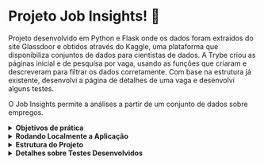 # Projeto Job Insights! 	:briefcase:

Projeto desenvolvido em Python e Flask onde os dados foram extraídos do site Glassdoor e obtidos através do Kaggle, uma plataforma que disponibiliza conjuntos de dados para cientistas de dados. A Trybe criou as páginas inicial e de pesquisa por vaga, usando as funções que criaram e descreveram para filtrar os dados corretamente. Com base na estrutura já existente, desenvolvi a página de detalhes de uma vaga e desenvolvi alguns testes.

O Job Insights permite a análises a partir de um conjunto de dados sobre empregos.

<details>
  <summary><strong>Objetivos de prática</strong></summary><br />
    <ul>
      <li>Utilizar o terminal interativo do Python.</li>
      <li>Utilizar estruturas condicionais e de repetição.</li>
      <li>Utilizar funções built-in do Python.</li>
      <li>Utilizar tratamento de exceções.</li>
      <li>Realizar a manipulação de arquivos.</li>
      <li>Escrever funções.</li>
      <li>Escrever testes com Pytest.</li>
      <li>Escrever seus próprios módulos e importá-los em outros códigos.</li>
    </ul>
</details>

<details>
  <summary><strong>Rodando Localmente a Aplicação</strong></summary><br />
  
  <p>Para executar a aplicação e os testes, siga os passos abaixo:</p>
  <ol>
    <li>Clone o projeto.</li>
    <li>Abra o terminal e navegue até a raiz do projeto.</li>
    <li>Crie o ambiente virtual com o comando <code>python3 -m venv .venv</code>.</li>
    <li>Ative o ambiente virtual com o comando <code>source .venv/bin/activate</code>.</li>
    <li>Instale as dependências com o comando <code>python3 -m pip install -r dev-requirements.txt</code>.</li>
    <li>Para iniciar a aplicação criada com Flask, execute o comando <code>flask run</code> na raiz do projeto.</li>
    <li>Para parar a aplicação, pressione <code>CTRL+C</code>.</li>
    <li>A aplicação estará disponível na URL: <code>http://127.0.0.1:5000/</code>.</li>
    <li>Para executar todos os testes, execute o comando <code>python3 -m pytest</code> na raiz do projeto.</li>
    <li>Para executar os testes individualmente, execute um dos comandos a seguir na raiz do projeto:
      <ul>
        <li><code>python3 -m pytest -k test_counter</code></li>
        <li><code>python3 -m pytest -k test_brazilian_jobs</code></li>
        <li><code>python3 -m pytest -k test_sort_by_criteria</code></li>
      </ul>
    </li>
    <li>Para executar a aplicação com Docker, execute os comandos a seguir na raiz do projeto:
      <ul>
        <li><code>docker-compose up -d</code> para subir o container.</li>
        <li><code>docker-compose down</code> para parar o container.</li>
      </ul>
    </li>
  </ol>
</details>
<details>
  <summary><strong>Estrutura do Projeto</strong></summary><br />

  ```
  .
  ├──🔹README.md
  ├──🔸Dockerfile
  ├──🔸docker-compose.yml
  ├──🔸dev-requirements.txt
  ├──🔸requirements.txt
  ├── data
  │   └──🔸jobs.csv
  ├── src
  │   ├── flask_app
  │   │   ├── templates
  │   │   │   ├── includes
  │   │   │   │   └──🔸nav.jinja2
  │   │   │   ├──🔸base.jinja2
  │   │   │   ├──🔸index.jinja2
  │   │   │   ├──🔸job.jinja2
  │   │   │   └──🔸list_jobs.jinja2
  │   │   ├──🔸app.py
  │   │   ├──🔸more_insights.py
  │   │   └──🔹routes_and_views.py
  │   ├── insights
  │   │   ├──🔹industries.py
  │   │   ├──🔹jobs.py
  │   │   └──🔹salaries.py
  │   ├── pre_built
  │   │   ├──🔸brazilian_jobs.py
  │   │   ├──🔸counter.py
  │   │   └──🔸sorting.py
  ├── tests
  │   ├──🔸__init__.py
  │   ├──🔸conftest.py
  │   ├── brazilian
  │   │   ├──🔸__init__.py
  │   │   ├──🔸conftest.py
  │   │   ├──🔸mocks.py
  │   │   ├──🔹test_brazilian_jobs.py
  │   ├── counter
  │   │   ├──🔸__init__.py
  │   │   ├──🔸conftest.py
  │   │   ├──🔸mocks.py
  │   │   ├──🔹test_counter.py
  │   ├── mocks
  │   │   ├──🔸job_1.html
  │   │   ├──🔸jobs.csv
  │   │   ├──🔸jobs_with_industries.csv
  │   │   ├──🔸jobs_with_salaries.csv
  │   │   └──🔸jobs_with_types.csv
  │   ├── sorting
  │   │   ├──🔸__init__.py
  │   │   ├──🔸conftest.py
  │   │   ├──🔸mocks.py
  │   │   └──🔹test_sorting.py
  
    Legenda:
  🔸Arquivos de propriedade intelectual da Trybe
  🔹Arquivos desenvolvidos por mim
  ```
</details>
<details>
  <summary><strong>Detalhes sobre Testes Desenvolvidos</strong></summary><br />
  <p>tests/counter/test_counter.py</p>
    <ul>
      <li>Implementação dos testes para função count_ocurrences</li>
      <li>Chamar a função `count_ocurrences` passando dois parâmetros:</li>
            <ul>
                 <li>`path` uma string com o caminho do arquivo (`data/jobs.csv`) </li>
                 <li>`word` uma string com a palavra a ser contabilizada </li>
             </ul>
      <li>Garante que a função retorna corretamente a quantidade de ocorrências da palavra solicitada </li>
    </ul>	
  <p>tests/brazilian/test_brazilian_jobs.py</p>
    <ul>
      <li>Implementação dos testes para função read_brazilian_file</li>
      <li>Chamar a função `read_brazilian_file` passando um parâmetro:</li>
            <ul>
                 <li>`path` uma string com o caminho do arquivo (`data/jobs.csv`) </li>
             </ul>
      <li>Garante que a função retorna uma lista de dicionários com as chaves em inglês </li>
    </ul>
  <p>tests/sorting/test_sorting.py</p>
    <ul>
      <li>Implementação dos testes para função sort_by</li>
      <li>Chamar a função `sort_by` passando dois parâmetros:</li>
            <ul>
                 <li>`jobs` uma lista de dicionários com os detalhes de cada emprego</li>
                 <li>`criteria` uma string com uma chave para ser usada como critério de ordenação.</li>
             </ul>
      <li>O parâmetro `criteria` deve ter um destes valores: `min_salary`, `max_salary`, `date_posted`</li>
      <li>A ordenação para `min_salary` deve ser crescente, mas para `max_salary` ou `date_posted` devem ser decrescentes.</li>
      <li>Os empregos que não apresentarem um valor válido no campo escolhido para ordenação devem aparecer no final da lista.</li>
    </ul>	
</details>

